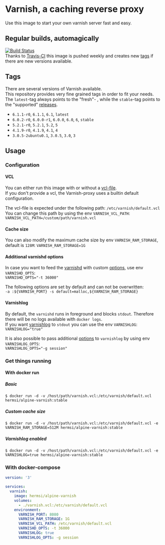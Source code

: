 # Varnish, a caching reverse proxy
Use this image to start your own varnish server fast and easy.

## Regular builds, automagically
[![Build Status](https://travis-ci.org/Hermsi1337/docker-varnish.svg?branch=master)](https://travis-ci.org/Hermsi1337/docker-varnish)   
Thanks to [Travis-CI](https://travis-ci.org/) this image is pushed weekly and creates new [tags](https://hub.docker.com/r/hermsi/alpine-varnish/tags/) if there are new versions available.

## Tags
There are several versions of Varnish available.      
This repository provides very fine grained tags in order to fit your needs.   
The `latest`-tag always points to the "fresh"- , while the `stable`-tag points to the "supported" [releases](https://varnish-cache.org/releases/).
* `6.1.1-r0`, `6.1.1`, `6.1`, `latest`
* `6.0.2-r0`, `6.0.0-r1`, `6.0.0`, `6.0`, `6`, `stable`
* `5.2.1-r0`, `5.2.1`, `5.2`, `5`
* `4.1.9-r0`, `4.1.9`, `4.1`, `4`
* `3.0.5-2ubuntu0.1`, `3.0.5`, `3.0`, `3`

## Usage

### Configuration
#### VCL
You can either run this image with or without a [vcl-file](https://varnish-cache.org/docs/6.0/users-guide/vcl.html).   
If you don't provide a vcl, the Varnish-proxy uses a builtin default configuration.

The vcl-file is expected under the following path: `/etc/varnish/default.vcl`   
You can change this path by using the env `VARNISH_VCL_PATH`:   
`VARNISH_VCL_PATH=/custom/path/varnish.vcl`

#### Cache size
You can also modify the maximum cache size by env `VARNISH_RAM_STORAGE`, default is `128M`:   `VARNISH_RAM_STORAGE=1G`

#### Additional varnishd options
In case you want to feed the [varnishd](https://varnish-cache.org/docs/6.0/reference/varnishd.html) with custom [options](https://varnish-cache.org/docs/6.0/reference/varnishd.html#options), use env `VARNISHD_OPTS`:   
`VARNISHD_OPTS="-t 36000"`   

The following options are set by default and can not be overwritten:   
`-a :${VARNISH_PORT} -s default=malloc,${VARNISH_RAM_STORAGE}` 

#### Varnishlog
By default, the `varnishd` runs in foreground and blocks `stdout`. Therefore there will be no logs available with `docker logs`.   
If you want [varnishlog](https://varnish-cache.org/docs/6.0/reference/varnishlog.html) to `stdout` you can use the env `VARNISHLOG`:   
`VARNISHLOG="true"`

It is also possible to pass additional [options](https://varnish-cache.org/docs/6.0/reference/varnishlog.html#options) to `varnishlog` by using env `VARNISHLOG_OPTS`:   
`VARNISHLOG_OPTS="-g session"`

### Get things running
#### With docker run
##### Basic
`$ docker run -d -v /host/path/varnish.vcl:/etc/varnish/default.vcl hermsi/alpine-varnish:stable`
##### Custom cache size
`$ docker run -d -v /host/path/varnish.vcl:/etc/varnish/default.vcl -e VARNISH_RAM_STORAGE=512M hermsi/alpine-varnish:stable`
##### Varnishlog enabled
`$ docker run -d -v /host/path/varnish.vcl:/etc/varnish/default.vcl -e VARNISHLOG=true hermsi/alpine-varnish:stable`

### With docker-compose
```yaml
version: '3'

services:
  varnish:
    image: hermsi/alpine-varnish
    volumes:
      - ./varnish.vcl:/etc/varnish/default.vcl
    environment:
      VARNISH_PORT: 8080
      VARNISH_RAM_STORAGE: 1G
      VARNISH_VCL_PATH: /etc/varnish/default.vcl
      VARNISHD_OPTS: -t 36000
      VARNISHLOG: true
      VARNISHLOG_OPTS: -g session 
```

